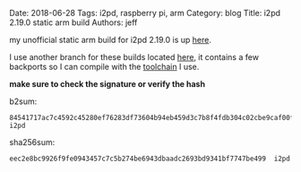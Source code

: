 Date: 2018-06-28
Tags: i2pd, raspberry pi, arm
Category: blog
Title: i2pd 2.19.0 static arm build
Authors: jeff

my unofficial static arm build for i2pd 2.19.0 is up [here](/files/i2pd-rpi/2.19.0/).

I use another branch for these builds located [here](https://github.com/majestrate/i2pd/tree/rpi-builds), it contains a few backports so I can compile with the [toolchain](https://github.com/s2ack/arm-bcm2708hardfp-linux-gnueabi) I use. 

**make sure to check the signature or verify the hash**

b2sum:

    84541717ac7c4592c45280ef76283df73604b94eb459d3c7b8f4fdb304c02cbe9caf00f9c38cb7a9829dac0d26958ee728775162eeda2456c9386fad53df6f76  i2pd
    
sha256sum:

    eec2e8bc9926f9fe0943457c7c5b274be6943dbaadc2693bd9341bf7747be499  i2pd

    
